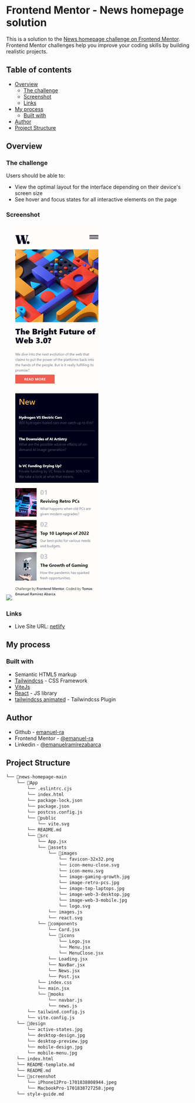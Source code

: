 # Frontend Mentor - News homepage solution

This is a solution to the [News homepage challenge on Frontend Mentor](https://www.frontendmentor.io/challenges/news-homepage-H6SWTa1MFl). Frontend Mentor challenges help you improve your coding skills by building realistic projects. 

## Table of contents

- [Overview](#overview)
  - [The challenge](#the-challenge)
  - [Screenshot](#screenshot)
  - [Links](#links)
- [My process](#my-process)
  - [Built with](#built-with)
- [Author](#author)
- [Project Structure](#Project-Structure)

## Overview

### The challenge

Users should be able to:

- View the optimal layout for the interface depending on their device's screen size
- See hover and focus states for all interactive elements on the page

### Screenshot

![](./screenshot/MacbookPro-1701838727258.jpeg.jpg)
![](./screenshot/iPhone12Pro-1701838808944.jpeg)


### Links

- Live Site URL: [netlify](https://jovial-cannoli-b5c5f7.netlify.app/)

## My process

### Built with

- Semantic HTML5 markup
- [Tailwindcss](https://tailwindcss.com/docs/installation) - CSS Framework
- [ViteJs](https://vitejs.dev/)
- [React](https://reactjs.org/) - JS library
- [tailwindcss animated](https://www.tailwindcss-animated.com/) - Tailwindcss Plugin

## Author

- Github - [emanuel-ra](https://github.com/emanuel-ra/)
- Frontend Mentor - [@emanuel-ra](https://www.frontendmentor.io/profile/emanuel-ra)
- Linkedin - [@emanuelramirezabarca](https://www.linkedin.com/in/emanuelramirezabarca/)

## Project Structure
```
└── 📁news-homepage-main
    └── 📁App
        └── .eslintrc.cjs
        └── index.html
        └── package-lock.json
        └── package.json
        └── postcss.config.js
        └── 📁public
            └── vite.svg
        └── README.md
        └── 📁src
            └── App.jsx
            └── 📁assets
                └── 📁images
                    └── favicon-32x32.png
                    └── icon-menu-close.svg
                    └── icon-menu.svg
                    └── image-gaming-growth.jpg
                    └── image-retro-pcs.jpg
                    └── image-top-laptops.jpg
                    └── image-web-3-desktop.jpg
                    └── image-web-3-mobile.jpg
                    └── logo.svg
                └── images.js
                └── react.svg
            └── 📁components
                └── Card.jsx
                └── 📁icons
                    └── Logo.jsx
                    └── Menu.jsx
                    └── MenuClose.jsx
                └── Loading.jsx
                └── NavBar.jsx
                └── News.jsx
                └── Post.jsx
            └── index.css
            └── main.jsx
            └── 📁mooks
                └── navbar.js
                └── news.js
        └── tailwind.config.js
        └── vite.config.js
    └── 📁design
        └── active-states.jpg
        └── desktop-design.jpg
        └── desktop-preview.jpg
        └── mobile-design.jpg
        └── mobile-menu.jpg
    └── index.html
    └── README-template.md
    └── README.md
    └── 📁screenshot
        └── iPhone12Pro-1701838808944.jpeg
        └── MacbookPro-1701838727258.jpeg
    └── style-guide.md
```